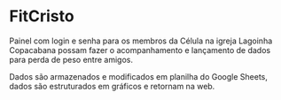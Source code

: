 # FitCristo

Painel com login e senha para os membros da Célula na igreja Lagoinha Copacabana possam fazer o acompanhamento e lançamento de dados para perda de peso entre amigos.

Dados são armazenados e modificados em planilha do Google Sheets, dados são estruturados em gráficos e retornam na web.
